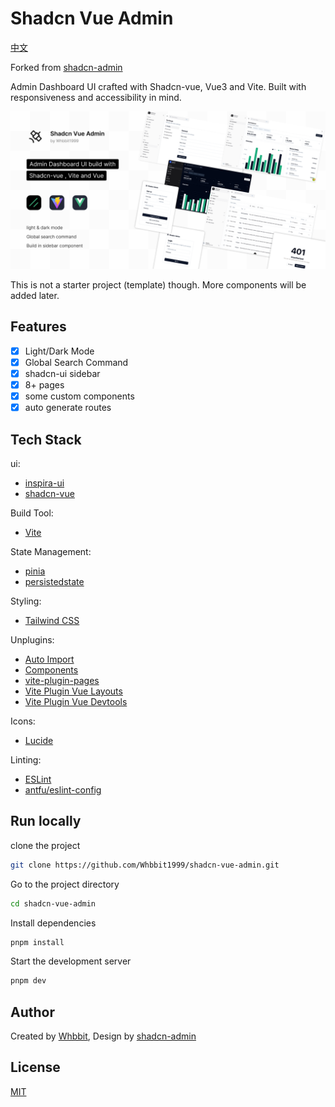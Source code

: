 # Shadcn Vue Admin

[中文](./README-CN.md)

Forked from [shadcn-admin](https://github.com/satnaing/shadcn-admin)

Admin Dashboard UI crafted with Shadcn-vue, Vue3 and Vite. Built with responsiveness and accessibility in mind.

![cover](public/shadcn-vue-admin.png)

This is not a starter project (template) though. More components will be added later.

## Features
- [x] Light/Dark Mode
- [x] Global Search Command
- [x] shadcn-ui sidebar
- [x] 8+ pages
- [x] some custom components
- [x] auto generate routes

## Tech Stack
ui:
  - [inspira-ui](https://inspira-ui.com/components/box-reveal)
  - [shadcn-vue](https://www.shadcn-vue.com)

Build Tool:
  - [Vite](https://cn.vitejs.dev/)

State Management:
  - [pinia](https://pinia.vuejs.org/api/pinia/)
  - [persistedstate](https://prazdevs.github.io/pinia-plugin-persistedstate/guide/limitations.html)

Styling:
  - [Tailwind CSS](https://tailwindcss.com/)

Unplugins:
  - [Auto Import](https://github.com/antfu/unplugin-auto-import)
  - [Components](https://github.com/antfu/unplugin-vue-components)
  - [vite-plugin-pages](https://github.com/hannoeru/vite-plugin-pages)
  - [Vite Plugin Vue Layouts](https://github.com/JohnCampionJr/vite-plugin-vue-layouts)
  - [Vite Plugin Vue Devtools](https://github.com/webfansplz/vite-plugin-vue-devtools)

Icons:
  - [Lucide](https://lucide.dev/)

Linting:
  - [ESLint](https://eslint.org/)
  - [antfu/eslint-config](https://github.com/antfu/eslint-config)

## Run locally
clone the project
```bash
git clone https://github.com/Whbbit1999/shadcn-vue-admin.git
```

Go to the project directory
```bash
cd shadcn-vue-admin
```

Install dependencies
```bash
pnpm install
```

Start the development server
```bash
pnpm dev
```

## Author
Created by [Whbbit](https://github.com/Whbbit1999), Design by [shadcn-admin](https://github.com/satnaing/shadcn-admin)

## License
[MIT](https://github.com/Whbbit1999/shadcn-vue-admin/blob/main/LICENSE)
